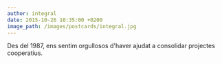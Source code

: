 ```yaml
---
author: integral
date: 2015-10-26 10:35:00 +0200
image_path: /images/postcards/integral.jpg
---
```

Des del 1987, ens sentim orgullosos d'haver ajudat a consolidar projectes cooperatius.

